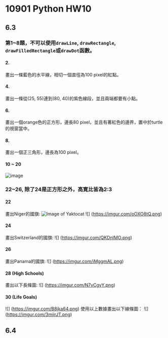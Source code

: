 # 10901 Python HW10

## 6.3
### 第1~8題，不可以使用`drawLine`, `drawRectangle`, `drawFilledRectangle`或`drawDot`函數。

#### 2.
畫出一條藍色的水平線，相切一個直徑為100 pixel的紅點。

#### 4.
畫出一條從(25, 55)連到(80, 40)的紫色線段，並且兩端都要有小點。

#### 6.
畫出一個orange色的正方形，邊長80 pixel，並且有著紅色的邊界，置中於turtle的視窗當中。

#### 8.
畫出一個正三角形，邊長為100 pixel。

#### 10 ~ 20
![image](https://imgur.com/32gWWn8.png)

### 22~26, 除了24是正方形之外，高寛比皆為2:3
#### 22
畫出Niger的國旗:
![Image of Yaktocat](https://octodex.github.com/images/yaktocat.png)
![] (https://imgur.com/oOXO8tQ.png)

#### 24
畫出Switzerland的國旗:
![] (https://imgur.com/QKDnIMO.png)

#### 26
畫出Panama的國旗:
![] (https://imgur.com/iMggmAL.png)

#### 28 (High Schools)
畫出以下長條圖:
![] (https://imgur.com/N7vCgyY.png)

#### 30 (Life Goals)
![] (https://imgur.com/B8jka64.png)
使用以上數據畫出以下線條圖：
![] (https://imgur.com/3miirJT.png)



## 6.4
